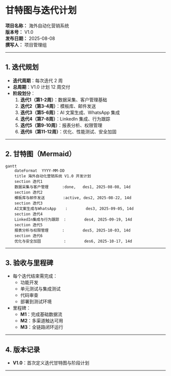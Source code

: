 # 甘特图与迭代计划
**项目名称：** 海外自动化营销系统  
**版本号：** V1.0  
**发布日期：** 2025-08-08  
**撰写人：** 项目管理组  

---

## 1. 迭代规划
- **迭代周期**：每次迭代 2 周
- **总周期**：V1.0 计划 12 周交付
- **阶段划分**：
  1. **迭代1（第1-2周）**：数据采集、客户管理基础
  2. **迭代2（第3-4周）**：模板库、邮件发送
  3. **迭代3（第5-6周）**：AI 文案生成、WhatsApp 集成
  4. **迭代4（第7-8周）**：LinkedIn 集成、行为跟踪
  5. **迭代5（第9-10周）**：报表分析、权限管理
  6. **迭代6（第11-12周）**：优化、性能测试、安全加固

---

## 2. 甘特图（Mermaid）

```mermaid
gantt
    dateFormat  YYYY-MM-DD
    title 海外自动化营销系统 V1.0 开发计划
    section 迭代1
    数据采集与客户管理      :done,   des1, 2025-08-08, 14d
    section 迭代2
    模板库与邮件发送        :active, des2, 2025-08-22, 14d
    section 迭代3
    AI文案生成与WhatsApp    :        des3, 2025-09-05, 14d
    section 迭代4
    LinkedIn集成与行为跟踪  :        des4, 2025-09-19, 14d
    section 迭代5
    报表分析与权限管理      :        des5, 2025-10-03, 14d
    section 迭代6
    优化与安全加固          :        des6, 2025-10-17, 14d
```

---

## 3. 验收与里程碑
- 每个迭代结束需完成：
  - 功能开发
  - 单元测试与集成测试
  - 代码审查
  - 部署到测试环境
- 里程碑：
  - **M1**：完成基础数据流
  - **M2**：多渠道触达可用
  - **M3**：全链路闭环运行

---

## 4. 版本记录
- **V1.0**：首次定义迭代甘特图与阶段计划

---